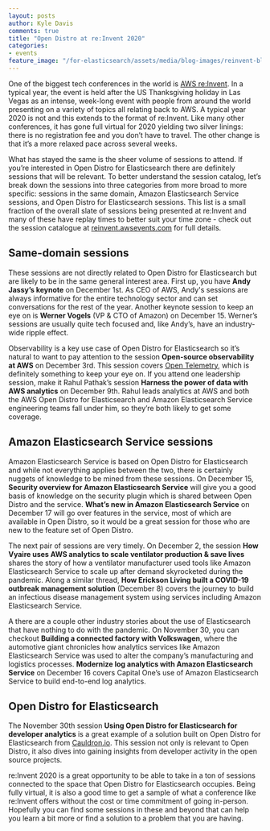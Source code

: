 ```yaml
---
layout: posts
author: Kyle Davis
comments: true
title: "Open Distro at re:Invent 2020"
categories:
- events
feature_image: "/for-elasticsearch/assets/media/blog-images/reinvent-blog-image.png"
---
```


One of the biggest tech conferences in the world is [AWS re:Invent](http://reinvent.awsevents.com/). In a typical year, the event is held after the US Thanksgiving holiday in Las Vegas as an intense, week-long event with people from around the world presenting on a variety of topics all relating back to AWS. A typical year 2020 is not and this extends to the format of re:Invent. Like many other conferences, it has gone full virtual for 2020 yielding two silver linings: there is no registration fee and you don’t have to travel. The other change is that it’s a more relaxed pace across several weeks.

What has stayed the same is the sheer volume of sessions to attend. If you’re interested in Open Distro for Elasticsearch there are definitely sessions that will be relevant. To better understand the session catalog, let’s break down the sessions into three categories from more broad to more specific: sessions in the same domain, Amazon Elasticsearch Service sessions, and Open Distro for Elasticsearch sessions. This list is a small fraction of the overall slate of sessions being presented at re:Invent and many of these have replay times to better suit your time zone - check out the session catalogue at [reinvent.awsevents.com](http://reinvent.awsevents.com/) for full details. 

## Same-domain sessions

These sessions are not directly related to Open Distro for Elasticsearch but are likely to be in the same general interest area. First up, you have **Andy Jassy’s keynote** on December 1st. As CEO of AWS, Andy's sessions are always informative for the entire technology sector and can set conversations for the rest of the year. Another keynote session to keep an eye on is **Werner Vogels** (VP & CTO of Amazon) on December 15. Werner’s sessions are usually quite tech focused and, like Andy’s, have an industry-wide ripple effect. 

Observability is a key use case of Open Distro for Elasticsearch so it’s natural to want to pay attention to the session **Open-source observability at AWS** on December 3rd. This session covers [Open Telemetry](https://opentelemetry.io/), which is definitely something to keep your eye on. If you attend one leadership session, make it Rahul Pathak’s session **Harness the power of data with AWS analytics** on December 9th. Rahul leads analytics at AWS and both the AWS Open Distro for Elasticsearch and Amazon Elasticsearch Service engineering teams fall under him, so they’re both likely to get some coverage. 

## Amazon Elasticsearch Service sessions

Amazon Elasticsearch Service is based on Open Distro for Elasticsearch and while not everything applies between the two, there is certainly nuggets of knowledge to be mined from these sessions. On December 15, **Security overview for Amazon Elasticsearch Service** will give you a good basis of knowledge on the security plugin which is shared between Open Distro and the service. **What’s new in Amazon Elasticsearch Service** on December 17 will go over features in the service, most of which are available in Open Distro, so it would be a great session for those who are new to the feature set of Open Distro. 

The next pair of sessions are very timely. On December 2, the session **How Vyaire uses AWS analytics to scale ventilator production & save lives** shares the story of how a ventilator manufacturer used tools like Amazon Elasticsearch Service to scale up after demand skyrocketed during the pandemic. Along a similar thread, **How Erickson Living built a COVID-19 outbreak management solution** (December 8) covers the journey to build an infectious disease management system using services including Amazon Elasticsearch Service. 

A there are a couple other industry stories about the use of Elasticsearch that have nothing to do with the pandemic. On November 30, you can checkout **Building a connected factory with Volkswagen**, where the automotive giant chronicles how analytics services like Amazon Elasticsearch Service was used to alter the company’s manufacturing and logistics processes. **Modernize log analytics with Amazon Elasticsearch Service** on December 16 covers Capital One’s use of Amazon Elasticsearch Service to build end-to-end log analytics. 

## Open Distro for Elasticsearch

The November 30th session **Using Open Distro for Elasticsearch for developer analytics** is a great example of a solution built on Open Distro for Elasticsearch from [Cauldron.io](http://cauldron.io/). This session not only is relevant to Open Distro, it also dives into gaining insights from developer activity in the open source projects. 

re:Invent 2020 is a great opportunity to be able to take in a ton of sessions connected to the space that Open Distro for Elasticsearch occupies. Being fully virtual, it is also a good time to get a sample of what a conference like re:Invent offers without the cost or time commitment of going in-person. Hopefully you can find some sessions in these and beyond that can help you learn a bit more or find a solution to a problem that you are having.
